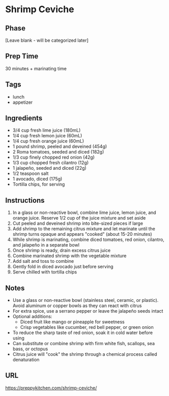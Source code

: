 # Shrimp Ceviche

## Phase
[Leave blank - will be categorized later]

## Prep Time
30 minutes + marinating time

## Tags
- lunch
- appetizer

## Ingredients
- 3/4 cup fresh lime juice (180mL)
- 1/4 cup fresh lemon juice (60mL)
- 1/4 cup fresh orange juice (60mL)
- 1 pound shrimp, peeled and deveined (454g)
- 2 Roma tomatoes, seeded and diced (182g)
- 1/3 cup finely chopped red onion (42g)
- 1/3 cup chopped fresh cilantro (12g)
- 1 jalapeño, seeded and diced (22g)
- 1/2 teaspoon salt
- 1 avocado, diced (175g)
- Tortilla chips, for serving

## Instructions
1. In a glass or non-reactive bowl, combine lime juice, lemon juice, and orange juice. Reserve 1/2 cup of the juice mixture and set aside
2. Cut peeled and deveined shrimp into bite-sized pieces if large
3. Add shrimp to the remaining citrus mixture and let marinate until the shrimp turns opaque and appears "cooked" (about 15-20 minutes)
4. While shrimp is marinating, combine diced tomatoes, red onion, cilantro, and jalapeño in a separate bowl
5. Once shrimp is ready, drain excess citrus juice
6. Combine marinated shrimp with the vegetable mixture
7. Add salt and toss to combine
8. Gently fold in diced avocado just before serving
9. Serve chilled with tortilla chips

## Notes
- Use a glass or non-reactive bowl (stainless steel, ceramic, or plastic). Avoid aluminum or copper bowls as they can react with citrus
- For extra spice, use a serrano pepper or leave the jalapeño seeds intact
- Optional additions:
  - Diced fruit like mango or pineapple for sweetness
  - Crisp vegetables like cucumber, red bell pepper, or green onion
- To reduce the sharp taste of red onion, soak it in cold water before using
- Can substitute or combine shrimp with firm white fish, scallops, sea bass, or octopus
- Citrus juice will "cook" the shrimp through a chemical process called denaturation

## URL
https://preppykitchen.com/shrimp-ceviche/

